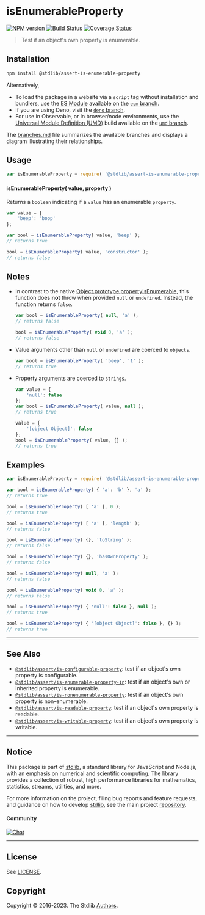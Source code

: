<!--

@license Apache-2.0

Copyright (c) 2018 The Stdlib Authors.

Licensed under the Apache License, Version 2.0 (the "License");
you may not use this file except in compliance with the License.
You may obtain a copy of the License at

   http://www.apache.org/licenses/LICENSE-2.0

Unless required by applicable law or agreed to in writing, software
distributed under the License is distributed on an "AS IS" BASIS,
WITHOUT WARRANTIES OR CONDITIONS OF ANY KIND, either express or implied.
See the License for the specific language governing permissions and
limitations under the License.

-->

# isEnumerableProperty

[![NPM version][npm-image]][npm-url] [![Build Status][test-image]][test-url] [![Coverage Status][coverage-image]][coverage-url] <!-- [![dependencies][dependencies-image]][dependencies-url] -->

> Test if an object's own property is enumerable.

<section class="installation">

## Installation

```bash
npm install @stdlib/assert-is-enumerable-property
```

Alternatively,

-   To load the package in a website via a `script` tag without installation and bundlers, use the [ES Module][es-module] available on the [`esm` branch][esm-url].
-   If you are using Deno, visit the [`deno` branch][deno-url].
-   For use in Observable, or in browser/node environments, use the [Universal Module Definition (UMD)][umd] build available on the [`umd` branch][umd-url].

The [branches.md][branches-url] file summarizes the available branches and displays a diagram illustrating their relationships.

</section>

<section class="usage">

## Usage

```javascript
var isEnumerableProperty = require( '@stdlib/assert-is-enumerable-property' );
```

#### isEnumerableProperty( value, property )

Returns a `boolean` indicating if a `value` has an enumerable `property`.

```javascript
var value = {
    'beep': 'boop'
};

var bool = isEnumerableProperty( value, 'beep' );
// returns true

bool = isEnumerableProperty( value, 'constructor' );
// returns false
```

</section>

<!-- /.usage -->

<section class="notes">

## Notes

-   In contrast to the native [Object.prototype.propertyIsEnumerable][mdn-object-property-is-enumerable], this function does **not** throw when provided `null` or `undefined`. Instead, the function returns `false`.

    ```javascript
    var bool = isEnumerableProperty( null, 'a' );
    // returns false

    bool = isEnumerableProperty( void 0, 'a' );
    // returns false
    ```

-   Value arguments other than `null` or `undefined` are coerced to `objects`.

    ```javascript
    var bool = isEnumerableProperty( 'beep', '1' );
    // returns true
    ```

-   Property arguments are coerced to `strings`.

    ```javascript
    var value = {
        'null': false
    };
    var bool = isEnumerableProperty( value, null );
    // returns true

    value = {
        '[object Object]': false
    };
    bool = isEnumerableProperty( value, {} );
    // returns true
    ```

</section>

<!-- /.notes -->

<section class="examples">

## Examples

<!-- eslint-disable object-curly-newline -->

<!-- eslint no-undef: "error" -->

```javascript
var isEnumerableProperty = require( '@stdlib/assert-is-enumerable-property' );

var bool = isEnumerableProperty( { 'a': 'b' }, 'a' );
// returns true

bool = isEnumerableProperty( [ 'a' ], 0 );
// returns true

bool = isEnumerableProperty( [ 'a' ], 'length' );
// returns false

bool = isEnumerableProperty( {}, 'toString' );
// returns false

bool = isEnumerableProperty( {}, 'hasOwnProperty' );
// returns false

bool = isEnumerableProperty( null, 'a' );
// returns false

bool = isEnumerableProperty( void 0, 'a' );
// returns false

bool = isEnumerableProperty( { 'null': false }, null );
// returns true

bool = isEnumerableProperty( { '[object Object]': false }, {} );
// returns true
```

</section>

<!-- /.examples -->

<!-- Section for related `stdlib` packages. Do not manually edit this section, as it is automatically populated. -->

<section class="related">

* * *

## See Also

-   <span class="package-name">[`@stdlib/assert/is-configurable-property`][@stdlib/assert/is-configurable-property]</span><span class="delimiter">: </span><span class="description">test if an object's own property is configurable.</span>
-   <span class="package-name">[`@stdlib/assert/is-enumerable-property-in`][@stdlib/assert/is-enumerable-property-in]</span><span class="delimiter">: </span><span class="description">test if an object's own or inherited property is enumerable.</span>
-   <span class="package-name">[`@stdlib/assert/is-nonenumerable-property`][@stdlib/assert/is-nonenumerable-property]</span><span class="delimiter">: </span><span class="description">test if an object's own property is non-enumerable.</span>
-   <span class="package-name">[`@stdlib/assert/is-readable-property`][@stdlib/assert/is-readable-property]</span><span class="delimiter">: </span><span class="description">test if an object's own property is readable.</span>
-   <span class="package-name">[`@stdlib/assert/is-writable-property`][@stdlib/assert/is-writable-property]</span><span class="delimiter">: </span><span class="description">test if an object's own property is writable.</span>

</section>

<!-- /.related -->

<!-- Section for all links. Make sure to keep an empty line after the `section` element and another before the `/section` close. -->


<section class="main-repo" >

* * *

## Notice

This package is part of [stdlib][stdlib], a standard library for JavaScript and Node.js, with an emphasis on numerical and scientific computing. The library provides a collection of robust, high performance libraries for mathematics, statistics, streams, utilities, and more.

For more information on the project, filing bug reports and feature requests, and guidance on how to develop [stdlib][stdlib], see the main project [repository][stdlib].

#### Community

[![Chat][chat-image]][chat-url]

---

## License

See [LICENSE][stdlib-license].


## Copyright

Copyright &copy; 2016-2023. The Stdlib [Authors][stdlib-authors].

</section>

<!-- /.stdlib -->

<!-- Section for all links. Make sure to keep an empty line after the `section` element and another before the `/section` close. -->

<section class="links">

[npm-image]: http://img.shields.io/npm/v/@stdlib/assert-is-enumerable-property.svg
[npm-url]: https://npmjs.org/package/@stdlib/assert-is-enumerable-property

[test-image]: https://github.com/stdlib-js/assert-is-enumerable-property/actions/workflows/test.yml/badge.svg?branch=main
[test-url]: https://github.com/stdlib-js/assert-is-enumerable-property/actions/workflows/test.yml?query=branch:main

[coverage-image]: https://img.shields.io/codecov/c/github/stdlib-js/assert-is-enumerable-property/main.svg
[coverage-url]: https://codecov.io/github/stdlib-js/assert-is-enumerable-property?branch=main

<!--

[dependencies-image]: https://img.shields.io/david/stdlib-js/assert-is-enumerable-property.svg
[dependencies-url]: https://david-dm.org/stdlib-js/assert-is-enumerable-property/main

-->

[chat-image]: https://img.shields.io/gitter/room/stdlib-js/stdlib.svg
[chat-url]: https://gitter.im/stdlib-js/stdlib/

[stdlib]: https://github.com/stdlib-js/stdlib

[stdlib-authors]: https://github.com/stdlib-js/stdlib/graphs/contributors

[umd]: https://github.com/umdjs/umd
[es-module]: https://developer.mozilla.org/en-US/docs/Web/JavaScript/Guide/Modules

[deno-url]: https://github.com/stdlib-js/assert-is-enumerable-property/tree/deno
[umd-url]: https://github.com/stdlib-js/assert-is-enumerable-property/tree/umd
[esm-url]: https://github.com/stdlib-js/assert-is-enumerable-property/tree/esm
[branches-url]: https://github.com/stdlib-js/assert-is-enumerable-property/blob/main/branches.md

[stdlib-license]: https://raw.githubusercontent.com/stdlib-js/assert-is-enumerable-property/main/LICENSE

[mdn-object-property-is-enumerable]: https://developer.mozilla.org/en-US/docs/Web/JavaScript/Reference/Global_Objects/Object/propertyIsEnumerable

<!-- <related-links> -->

[@stdlib/assert/is-configurable-property]: https://github.com/stdlib-js/assert-is-configurable-property

[@stdlib/assert/is-enumerable-property-in]: https://github.com/stdlib-js/assert-is-enumerable-property-in

[@stdlib/assert/is-nonenumerable-property]: https://github.com/stdlib-js/assert-is-nonenumerable-property

[@stdlib/assert/is-readable-property]: https://github.com/stdlib-js/assert-is-readable-property

[@stdlib/assert/is-writable-property]: https://github.com/stdlib-js/assert-is-writable-property

<!-- </related-links> -->

</section>

<!-- /.links -->
